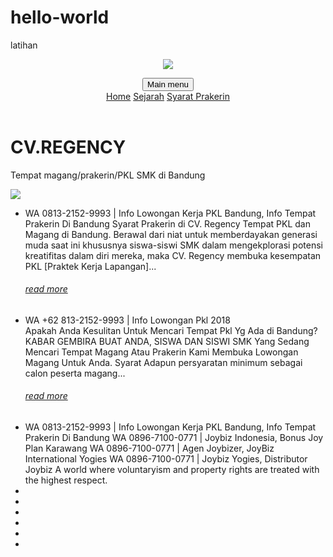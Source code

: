 # hello-world
latihan
<!doctype html>
<html class="no-js" lang="en">
 <head> 
  <title>CV.REGENCY</title> 
  <meta http-equiv="x-ua-compatible" content="ie=edge"> 
  <meta name="viewport" content="width=device-width, initial-scale=1.0"> 
  <link href="https://fonts.googleapis.com/css?family=Source+Sans+Pro:300,400,700" rel="stylesheet"> 
  <link media="all" type="text/css" rel="stylesheet" href="index.css"> 
 </head> 
 <body> 
  <header> 
   <a href="coba.html"><img src="regency.png" width:150px;></a> 
   <p></p>
   <div class="dropdown"> 
    <button class="mainmenubtn">Main menu</button> 
    <div class="dropdown-child"> 
     <a href="coba.html">Home</a> 
     <a href="sejarah.html">Sejarah</a> 
     <a href="syarat.html">Syarat Prakerin</a> 
    </div> 
   </div> 
  </header> 
  <div class="container"> 
   <div id="content"> 
    <h1>CV.REGENCY</h1> 
    <p>Tempat magang/prakerin/PKL SMK di Bandung</p> 
   </div> 
   <img src="cv.png"> 
  </div> 
  <footer> 
   <ul> 
    <li> <span>WA 0813-2152-9993 | Info Lowongan Kerja PKL Bandung, Info Tempat Prakerin Di Bandung</span> Syarat Prakerin di CV. Regency Tempat PKL dan Magang di Bandung. Berawal dari niat untuk memberdayakan generasi muda saat ini khususnya siswa-siswi SMK dalam mengekplorasi potensi kreatifitas dalam diri mereka, maka CV. Regency membuka kesempatan PKL [Praktek Kerja Lapangan]...<a href="syarat.html"><h6>read more</h6></a> </li> 
    <li> <span>WA +62 813-2152-9993 | Info Lowongan Pkl 2018</span> <br>Apakah Anda Kesulitan Untuk Mencari Tempat Pkl Yg Ada di Bandung? KABAR GEMBIRA BUAT ANDA, SISWA DAN SISWI SMK Yang Sedang Mencari Tempat Magang Atau Prakerin Kami Membuka Lowongan Magang Untuk Anda. Syarat Adapun persyaratan minimum sebagai calon peserta magang... <a href="#"><h6>read more</h6></a> </li>
    <li> <span>WA 0813-2152-9993 | Info Lowongan Kerja PKL Bandung, Info Tempat Prakerin Di Bandung</span> WA 0896-7100-0771 | Joybiz Indonesia, Bonus Joy Plan Karawang WA 0896-7100-0771 | Agen Joybizer, JoyBiz International Yogies WA 0896-7100-0771 | Joybiz Yogies, Distributor Joybiz A world where voluntaryism and property rights are treated with the highest respect. </li> 
    <li> 
     <!-- Ulangi lagi tiga kali sehingga sekarang kita punya 6 list --> </li>
    <li> 
     <!-- Ulangi lagi tiga kali sehingga sekarang kita punya 6 list --> </li>
    <li> 
     <!-- Ulangi lagi tiga kali sehingga sekarang kita punya 6 list --> </li>
    <li> 
     <!-- Ulangi lagi tiga kali sehingga sekarang kita punya 6 list --> </li>
    <li> 
     <!-- Ulangi lagi tiga kali sehingga sekarang kita punya 6 list --> </li>
    <li> 
     <!-- Ulangi lagi tiga kali sehingga sekarang kita punya 6 list --> </li>
   </ul> 
  </footer>   
 </body>
</html>
